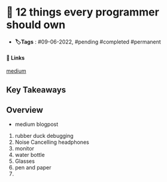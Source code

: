 # 📑 12 things every programmer should own

- **🏷️Tags** : #09-06-2022,  #pending #completed #permanent

#### 🔗 Links
[medium](https://medium.com/@tsecretdeveloper/12-things-every-programmer-should-own-81e0ec1f4197)

## Key Takeaways

## Overview
- medium blogpost


1. rubber duck debugging
2. Noise Cancelling headphones 
3. monitor
4. water bottle
5. Glasses
6. pen and paper
7. 
